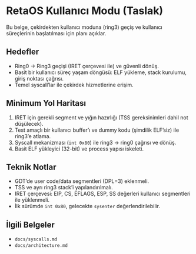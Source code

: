 # RetaOS Kullanıcı Modu (Taslak)

Bu belge, çekirdekten kullanıcı moduna (ring3) geçiş ve kullanıcı süreçlerinin başlatılması için planı açıklar.

## Hedefler
- Ring0 → Ring3 geçişi (IRET çerçevesi ile) ve güvenli dönüş.
- Basit bir kullanıcı süreç yaşam döngüsü: ELF yükleme, stack kurulumu, giriş noktası çağrısı.
- Temel syscall’lar ile çekirdek hizmetlerine erişim.

## Minimum Yol Haritası
1. IRET için gerekli segment ve yığın hazırlığı (TSS gereksinimleri dahil not düşülecek).
2. Test amaçlı bir kullanıcı buffer’ı ve dummy kodu (şimdilik ELF’siz) ile ring3’e atlama.
3. Syscall mekanizması (`int 0x80`) ile ring3 → ring0 çağrısı ve dönüş.
4. Basit ELF yükleyici (32-bit) ve process yapısı iskeleti.

## Teknik Notlar
- GDT’de user code/data segmentleri (DPL=3) eklenmeli.
- TSS ve ayrı ring3 stack’i yapılandırılmalı.
- IRET çerçevesi: EIP, CS, EFLAGS, ESP, SS değerleri kullanıcı segmentleri ile yüklenmeli.
- İlk sürümde `int 0x80`, gelecekte `sysenter` değerlendirilebilir.

## İlgili Belgeler
- `docs/syscalls.md`
- `docs/architecture.md`
